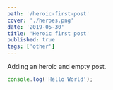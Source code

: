 ```yaml
---
path: '/heroic-first-post'
cover: './heroes.png'
date: '2019-05-30'
title: 'Heroic first post'
published: true
tags: ['other']
---
```


Adding an heroic and empty post.

```javascript
console.log('Hello World');
```
